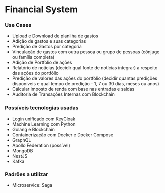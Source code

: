 # Financial System

### Use Cases
- Upload e Download de planilha de gastos
- Adição de gastos e suas categorias
- Predição de Gastos por categoria
- Vinculação de gastos com outra pessoa ou grupo de pessoas (cônjuge ou família completa)
- Adição de Portfólio de ações
- Relatório de notícias (decidir qual fonte de notícias integrar) a respeito das ações do portfólio
- Predição de valores das ações do portfólio (decidir quantas predições disponíveis e qual tempo de predição - 1, 7 ou 30 dias, meses ou anos)
- Cálcular imposto de renda com base nas entradas e saídas
- Auditoria de Transações Internas com Blockchain

### Possíveis tecnologias usadas
- Login unificado com KeyCloak
- Machine Learning com Python
- Golang e Blockchain
- Containerização com Docker e Docker Compose
- GraphQL
- Apollo Federation (possível)
- MongoDB
- NestJS
- Kafka


### Padrões a utilizar
- Microservice: Saga
